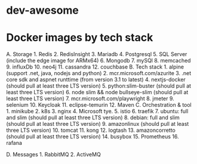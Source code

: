 # dev-awesome
# Docker images by tech stack
A. Storage
    1. Redis 
    2. RedisInsight
    3. Mariadb
    4. Postgresql
    5. SQL Server (include the edge image for ARMx64)
    6. Mongodb
    7. mySQl
    8. memcached
    9. influxDb
    10. neo4j
    11. cassandra
    12. couchbase
B. Tech stack
    1. alpine (support .net, java, nodejs and python)
    2. mcr.microsoft.com/azurite
    3. .net core sdk and aspnet runttime (from version 3.1 to latest)
    4. nextjs-docker (should pull at least three LTS version)
    5. python:slim-buster (should pull at least three LTS version)
    6. node slim && node  bullseye-slim (should pull at least three LTS version)
    7. mcr.microsoft.com/playwright
    8. jmeter
    9. selenium
    10. Keycloak
    11. eclipse-temurin 
    12. Maven
C. Orchestration & tool
    1. minikube
    2. k8s
    3. nginx
    4. Microsoft tye.
    5. istio
    6. traefik
    7. ubuntu: full and slim (should pull at least three LTS version)
    8. debian: full and slim (should pull at least three LTS version)
    9. amazonlinux (should pull at least three LTS version)
    10. tomcat
    11. kong
    12. logtash
    13. amazoncorretto (should pull at least three LTS version)
    14. busybox
    15. Prometheus
    16. rafana
    
D.  Messages
    1. RabbitMQ
    2. ActiveMQ